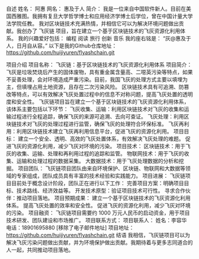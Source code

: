 自述
姓名： 阿惠
网名： 惠及于人
简介：
我是一位来自中国软件新人。目前在美国西雅图。我拥有复旦大学哲学博士和应用经济学博士后学位，曾在中国计量大学法学院任教。
我对区块链技术充满热情，并相信它可以为解决环境问题做出贡献。我创办了 飞灰链 项目，旨在建立一个基于区块链技术的飞灰资源化利用体系。
我的兴趣爱好包括：
编程
阅读
旅行
创新
音乐
我的座右铭是：
“灰@惠及于人，日月自从容。”
以下是我的Github仓库地址：
https://github.com/huijiyuren/flyashchain.git

项目介绍
项目名称： 飞灰链：基于区块链技术的飞灰资源化利用体系
项目简介：
飞灰是垃圾焚烧后产生的固体废物，具有重金属含量高、二噁英污染等特点，如果不妥善处理，会对环境造成严重污染。目前，我国飞灰的处理方式主要以填埋为主，但填埋占用土地资源，且存在二次污染风险。
区块链技术具有可追溯、防篡改等特点，可以有效解决飞灰处置过程中的信息不对称问题，提高飞灰处置的透明度和安全性。
飞灰链项目旨在建立一个基于区块链技术的飞灰资源化利用体系，该体系主要包括以下环节：
飞灰收集、运输：利用区块链技术对飞灰的收集和运输过程进行全程追踪，确保飞灰的来源可追溯、去向可查证。
飞灰处理：利用区块链技术对飞灰的处理过程进行监管，确保飞灰的处理符合环保标准。
飞灰再利用：利用区块链技术建立飞灰再利用信息平台，促进飞灰的资源化利用。
项目目标：
建立一个安全、透明、高效的飞灰处置体系，有效解决飞灰处理的难题。
促进飞灰的资源化利用，减少飞灰对环境的污染。
项目技术：
区块链技术：用于飞灰的收集、运输、处理和再利用过程的追踪和监管。
物联网技术：用于飞灰的收集、运输和处理过程的数据采集。
大数据技术：用于飞灰处理数据的分析和挖掘。
项目团队：
飞灰链项目团队由来自环境保护、区块链、物联网和大数据等领域的专家组成，团队成员具有丰富的技术经验和实践能力。
项目进展：
飞灰链项目目前处于概念设计阶段，团队正在进行以下工作：
完善项目方案：明确项目目标、技术路线、经济效益等。
开发技术原型：验证项目技术可行性。
寻求合作伙伴：推动项目落地。
项目预期成果：
建立一个基于区块链技术的飞灰资源化利用体系。
提高飞灰处置的效率和安全性。
促进飞灰的资源化利用，减少飞灰对环境的污染。
项目融资：
飞灰链项目需要约 1000 万元人民币的启动资金，用于项目技术研发、团队建设和市场推广。
项目联系方式：
项目联系人：
姓名：李容华
电话：18901695880
[移除了电子邮件地址]
项目地址：
https://github.com/huijiyuren/flyashchain.git
结语
我相信，飞灰链项目可以为解决飞灰污染问题做出贡献，并为环境保护做出贡献。我期待着与更多志同道合的人一起，共同推动项目落地。

